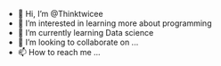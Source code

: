 - 👋 Hi, I’m @Thinktwicee
- 👀 I’m interested in learning more about programming 
- 🌱 I’m currently learning Data science 
- 💞️ I’m looking to collaborate on ...
- 📫 How to reach me ...

<!---
Thinktwicee/Thinktwicee is a ✨ special ✨ repository because its `README.md` (this file) appears on your GitHub profile.
You can click the Preview link to take a look at your changes.
--->
